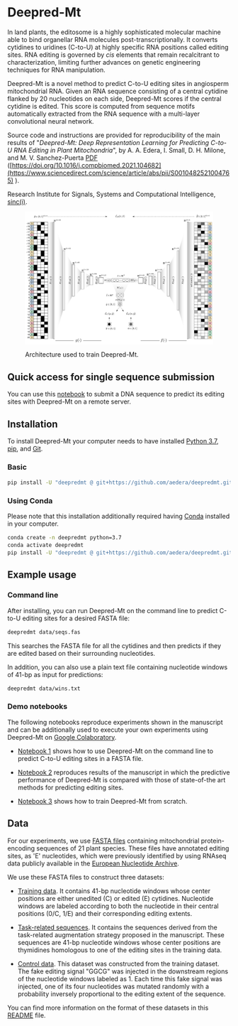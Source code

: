 # Deepred-Mt

In land plants, the editosome is a highly sophisticated molecular machine able
to bind organellar RNA molecules post-transcriptionally. It converts cytidines
to uridines (C-to-U) at highly specific RNA positions called editing
sites. RNA editing is governed by _cis_ elements that remain recalcitrant to
characterization, limiting further advances on genetic engineering techniques
for RNA manipulation.

Deepred-Mt is a novel method to predict C-to-U editing sites in angiosperm
mitochondrial RNA. Given an RNA sequence consisting of a central cytidine
flanked by 20 nucleotides on each side, Deepred-Mt scores if the central
cytidine is edited. This score is computed from sequence motifs automatically
extracted from the RNA sequence with a multi-layer convolutional neural
network.

Source code and instructions are provided for reproducibility of the main
results of "_Deepred-Mt: Deep Representation Learning for Predicting C-to-U RNA
Editing in Plant Mitochondria_", by A. A. Edera, I. Small, D. H. Milone, and
M. V. Sanchez-Puerta
[PDF](https://sinc.unl.edu.ar/sinc-publications/2021/ESSM21/sinc_ESSM21.pdf) ([https://doi.org/10.1016/j.compbiomed.2021.104682](https://www.sciencedirect.com/science/article/abs/pii/S0010482521004765)
).

Research Institute for Signals, Systems and Computational Intelligence,
[sinc(i)](https://sinc.unl.edu.ar/).

<figure>
  <p align="center">
  <img src=fig/model-architecture.png alt="Deepred-mt" width="940" style="vertical-align:middle"/>
  </p>

  <figcaption>Architecture used to train Deepred-Mt. </figcaption>
</figure>


## Quick access for single sequence submission

You can use this [notebook](https://colab.research.google.com/github/aedera/deepredmt/blob/main/notebooks/04_single_sequence_submission.ipynb)
  to submit a DNA sequence to predict its editing sites with Deepred-Mt on a
  remote server.


## Installation

To install Deepred-Mt your computer needs to have installed [Python 3.7](https://www.python.org/), [pip](https://pip.pypa.io/en/stable/),
and [Git](https://git-scm.com/).

### Basic

```bash
pip install -U "deepredmt @ git+https://github.com/aedera/deepredmt.git"
```

### Using Conda

Please note that this installation additionally required having
[Conda](https://docs.conda.io/projects/conda/en/latest/user-guide/install/)
installed in your computer.

```bash
conda create -n deepredmt python=3.7
conda activate deepredmt
pip install -U "deepredmt @ git+https://github.com/aedera/deepredmt.git"
```

## Example usage

### Command line

After installing, you can run Deepred-Mt on the command line to predict C-to-U
editing sites for a desired FASTA file:

```bash
deepredmt data/seqs.fas
```

This searches the FASTA file for all the cytidines and then predicts if they
are edited based on their surrounding nucleotides.

In addition, you can also use a plain text file containing nucleotide windows
of 41-bp as input for predictions:

```bash
deepredmt data/wins.txt
```

### Demo notebooks

The following notebooks reproduce experiments shown in the manuscript and can
be additionally used to execute your own experiments using Deepred-Mt on
[Google Colaboratory](https://colab.research.google.com/notebooks/intro.ipynb).

* [Notebook 1](https://colab.research.google.com/github/aedera/deepredmt/blob/main/notebooks/01_prediction_from_fasta.ipynb)
  shows how to use Deepred-Mt on the command line to predict C-to-U editing
  sites in a FASTA file.

*
  [Notebook 2](https://colab.research.google.com/github/aedera/deepredmt/blob/main/notebooks/02_reproduce_comparative_analysis.ipynb)
  reproduces results of the manuscript in which the predictive performance of
  Deepred-Mt is compared with those of state-of-the art methods for predicting
  editing sites.

* [Notebook 3](https://colab.research.google.com/github/aedera/deepredmt/blob/main/notebooks/03_deepredmt_training.ipynb)
  shows how to train Deepred-Mt from scratch.

## Data

For our experiments, we use [FASTA files](./data/fasta-files.tar.gz)
containing mitochondrial protein-encoding sequences of 21 plant species. These
files have annotated editing sites, as 'E' nucleotides, which were previously
identified by using RNAseq data publicly available in the
[European Nucleotide Archive](https://www.ebi.ac.uk/ena/browser/home).

We use these FASTA files to construct three datasets:


* [Training data](./data/training-data.tsv.gz). It contains 41-bp nucleotide
  windows whose center positions are either unedited (C) or edited (E)
  cytidines. Nucleotide windows are labeled according to both the nucleotide
  in their central positions (0/C, 1/E) and their corresponding editing
  extents.

* [Task-related sequences](./data/task-related-sequences.tsv.gz). It contains
  the sequences derived from the task-related augmentation strategy proposed
  in the manuscript. These sequences are 41-bp nucleotide windows whose center
  positions are thymidines homologous to one of the editing sites in the
  training data.

* [Control data](./data/control-data.tsv.gz). This dataset was constructed
  from the training dataset. The fake editing signal "GGCG" was injected in
  the downstream regions of the nucleotide windows labeled as 1. Each time
  this fake signal was injected, one of its four nucleotides was mutated
  randomly with a probability inversely proportional to the editing extent of
  the sequence.

You can find more information on the format of these datasets in this
[README](./data) file.
